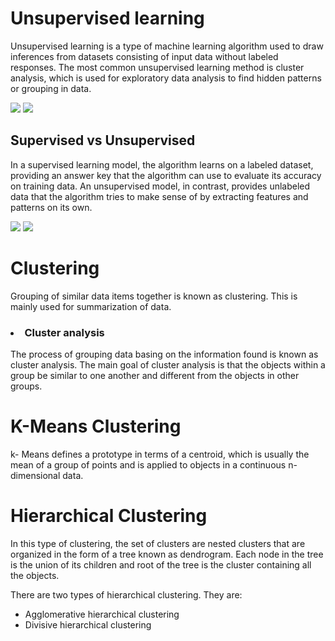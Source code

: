 # Unsupervised learning

Unsupervised learning is a type of machine learning algorithm used to draw inferences from datasets consisting of input data without labeled responses. The most common unsupervised learning method is cluster analysis, which is used for exploratory data analysis to find hidden patterns or grouping in data.

<img src='https://static.javatpoint.com/tutorial/machine-learning/images/unsupervised-machine-learning-2.png'>

<img src='https://cdn.educba.com/academy/wp-content/uploads/2019/10/Unsupervised-Machine-Learning.jpg'>

<h2>Supervised vs Unsupervised</h2>

In a supervised learning model, the algorithm learns on a labeled dataset, providing an answer key that the algorithm can use to evaluate its accuracy on training data. An unsupervised model, in contrast, provides unlabeled data that the algorithm tries to make sense of by extracting features and patterns on its own.

<img src='https://static.javatpoint.com/tutorial/machine-learning/images/difference-between-supervised-and-unsupervised-learning.jpg'>

<img src='https://www.researchgate.net/profile/Zhenyu_Wen/publication/336642133/figure/fig3/AS:815304842170368@1571395230317/Examples-of-Supervised-Learning-Linear-Regression-and-Unsupervised-Learning.png'>

# Clustering

Grouping of similar data items together is known as clustering. This is mainly
used for summarization of data.

<h3><li>Cluster analysis</li></h3>

The process of grouping data basing on the information found is known as
cluster analysis. The main goal of cluster analysis is that the objects within a
group be similar to one another and different from the objects in other groups.

# K-Means Clustering

k- Means defines a prototype in terms of a centroid, which is usually the mean
of a group of points and is applied to objects in a continuous n-dimensional data.

# Hierarchical Clustering

In this type of clustering, the set of clusters are nested clusters that are
organized in the form of a tree known as dendrogram. Each node in the tree
is the union of its children and root of the tree is the cluster containing all the
objects.

There are two types of hierarchical clustering. They are:

<ul>
  <li>Agglomerative hierarchical clustering</li>
  <li>Divisive hierarchical clustering</li>
</ul>
